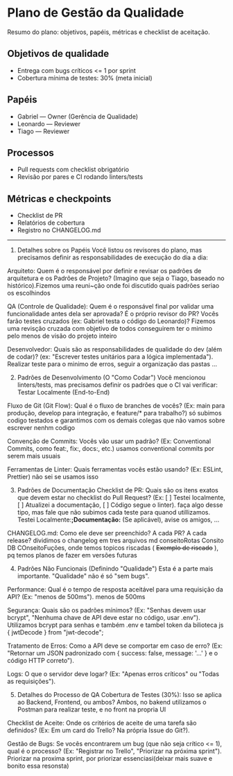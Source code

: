 # Plano de Gestão da Qualidade

Resumo do plano: objetivos, papéis, métricas e checklist de aceitação.

## Objetivos de qualidade
- Entrega com bugs críticos <= 1 por sprint
- Cobertura mínima de testes: 30% (meta inicial)

## Papéis
- Gabriel — Owner (Gerência de Qualidade)
- Leonardo — Reviewer
- Tiago — Reviewer

## Processos
- Pull requests com checklist obrigatório
- Revisão por pares e CI rodando linters/tests

## Métricas e checkpoints
- Checklist de PR
- Relatórios de cobertura
- Registro no CHANGELOG.md


---


1. Detalhes sobre os Papéis
Você listou os revisores do plano, mas precisamos definir as responsabilidades de execução do dia a dia:

Arquiteto: Quem é o responsável por definir e revisar os padrões de arquitetura e os Padrões de Projeto? (Imagino que seja o Tiago, baseado no histórico).Fizemos uma reuni~ção onde foi discutido quais padrões seriao os escolhindos

QA (Controle de Qualidade): Quem é o responsável final por validar uma funcionalidade antes dela ser aprovada? É o próprio revisor do PR? Vocês farão testes cruzados (ex: Gabriel testa o código do Leonardo)? Fizemos uma revisção cruzada com objetivo de todos conseguirem ter o minimo pelo menos de visão do projeto inteiro

Desenvolvedor: Quais são as responsabilidades de qualidade do dev (além de codar)? (ex: "Escrever testes unitários para a lógica implementada").
Realizar teste para o minimo de erros, seguir a organização das pastas ...

2. Padrões de Desenvolvimento (O "Como Codar")
Você mencionou linters/tests, mas precisamos definir os padrões que o CI vai verificar:
Testar Localmente (End-to-End)

Fluxo de Git (Git Flow): Qual é o fluxo de branches de vocês? (Ex: main para produção, develop para integração, e feature/* para trabalho?)
só subimos codigo testados e garantimos com os demais colegas que não vamos sobre escrever nenhm codigo

Convenção de Commits: Vocês vão usar um padrão? (Ex: Conventional Commits, como feat:, fix:, docs:, etc.)
usamos conventional commits por serem mais usuais

Ferramentas de Linter: Quais ferramentas vocês estão usando? (Ex: ESLint, Prettier)
não sei se usamos isso

3. Padrões de Documentação
Checklist de PR: Quais são os itens exatos que devem estar no checklist do Pull Request? (Ex: [ ] Testei localmente, [ ] Atualizei a documentação, [ ] Código segue o linter).
    faça algo desse tipo, mas fale que não subimos cada teste para quanod utillizamos. Testei Localmente:**;Documentação:** (Se aplicável), avise os amigos, ...

CHANGELOG.md: Como ele deve ser preenchido? A cada PR? A cada release?
dividimos o changelog em tres arquivos md conseitoRotas Consito DB COnseitoFuções, onde temos topicos riscadas ( ~~Exemplo de riscado~~ ), pq temos planos de fazer em versões futuras


4. Padrões Não Funcionais (Definindo "Qualidade")
Esta é a parte mais importante. "Qualidade" não é só "sem bugs".

Performance: Qual é o tempo de resposta aceitável para uma requisição da API? (Ex: "menos de 500ms").
menos de 500ms

Segurança: Quais são os padrões mínimos? (Ex: "Senhas devem usar bcrypt", "Nenhuma chave de API deve estar no código, usar .env").
Utilizamos bcrypt para senhas e também .env e tambel token da bilioteca js { jwtDecode } from "jwt-decode"; 

Tratamento de Erros: Como a API deve se comportar em caso de erro? (Ex: "Retornar um JSON padronizado com { success: false, message: '...' } e o código HTTP correto").

Logs: O que o servidor deve logar? (Ex: "Apenas erros críticos" ou "Todas as requisições").

5. Detalhes do Processo de QA
Cobertura de Testes (30%): Isso se aplica ao Backend, Frontend, ou ambos?
Ambos, no bakend utilizamos o Postman para realizar teste, e no front na propria UI

Checklist de Aceite: Onde os critérios de aceite de uma tarefa são definidos? (Ex: Em um card do Trello? Na própria Issue do Git?).

Gestão de Bugs: Se vocês encontrarem um bug (que não seja crítico <= 1), qual é o processo? (Ex: "Registrar no Trello", "Priorizar na próxima sprint").
Priorizar na proxima sprint, por priorizar essenciasi(deixar mais suave e bonito essa resonsta)